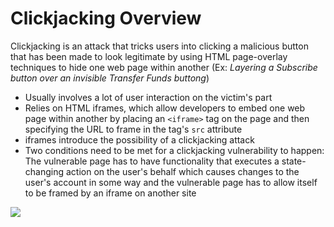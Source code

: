 # Clickjacking Overview

Clickjacking is an attack that tricks users into clicking a malicious button that has been made to look legitimate by using HTML page-overlay techniques to hide one web page within another (Ex: *Layering a Subscribe button over an invisible Transfer Funds buttong*)

* Usually involves a lot of user interaction on the victim's part
* Relies on HTML iframes, which allow developers to embed one web page within another by placing an `<iframe>` tag on the page and then specifying the URL to frame in the tag's `src` attribute
* iframes introduce the possibility of a clickjacking attack
* Two conditions need to be met for a clickjacking vulnerability to happen: The vulnerable page has to have functionality that executes a state-changing action on the user's behalf which causes changes to the user's account in some way and the vulnerable page has to allow itself to be framed by an iframe on another site

![](https://github.com/JonmarCorpuz/SecondBrain/blob/main/Assets/Whitespace.png)
